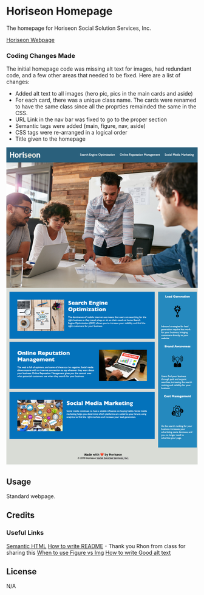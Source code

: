 # Horiseon Homepage

The homepage for Horiseon Social Solution Services, Inc.

[Horiseon Webpage](https://uwlryoung.github.io/horiseon-homepage)

### Coding Changes Made
The initial homepage code was missing alt text for images, had redundant code, and a few other areas that needed to be fixed. Here are a list of changes: 
- Added alt text to all images (hero pic, pics in the main cards and aside)
- For each card, there was a unique class name. The cards were renamed to have the same class since all the proprties remainded the same in the CSS. 
- URL Link in the nav bar was fixed to go to the proper section
- Semantic tags were added (main, figure, nav, aside)
- CSS tags were re-arranged in a logical order
- Title given to the homepage

![Horiseon Homepage](/assets/Horieson%20Website%20Screenshot.html.png)


## Usage
Standard webpage. 

## Credits
### Useful Links
[Semantic HTML](https://www.w3schools.com/html/html5_semantic_elements.asp)
[How to write README](https://www.freecodecamp.org/news/how-to-write-a-good-readme-file/) - Thank you Rhon from class for sharing this
[When to use Figure vs Img](https://www.learningjournal.guru/article/html5/html5-when-to-use-figure-tag/)
[How to write Good alt text](https://supercooldesign.co.uk/blog/how-to-write-good-alt-text)

## License
N/A

